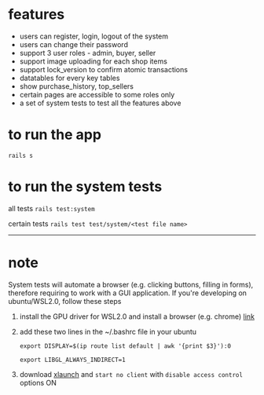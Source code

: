 # features
- users can register, login, logout of the system
- users can change their password
- support 3 user roles - admin, buyer, seller
- support image uploading for each shop items
- support lock_version to confirm atomic transactions
- datatables for every key tables
- show purchase_history, top_sellers
- certain pages are accessible to some roles only
- a set of system tests to test all the features above

# to run the app
`rails s`

# to run the system tests
all tests `rails test:system`

certain tests `rails test test/system/<test file name>`

-----

# note
System tests will automate a browser (e.g. clicking buttons, filling in forms), therefore requiring to work with a GUI application. If you're developing on ubuntu/WSL2.0, follow these steps
1. install the GPU driver for WSL2.0 and install a browser (e.g. chrome) [link](https://learn.microsoft.com/en-us/windows/wsl/tutorials/gui-apps#install-google-chrome-for-linux)
2. add these two lines in the ~/.bashrc file in your ubuntu

    `export DISPLAY=$(ip route list default | awk '{print $3}'):0`
    
    `export LIBGL_ALWAYS_INDIRECT=1`
    
3. download [xlaunch](https://sourceforge.net/projects/vcxsrv/) and `start no client` with `disable access control` options ON
